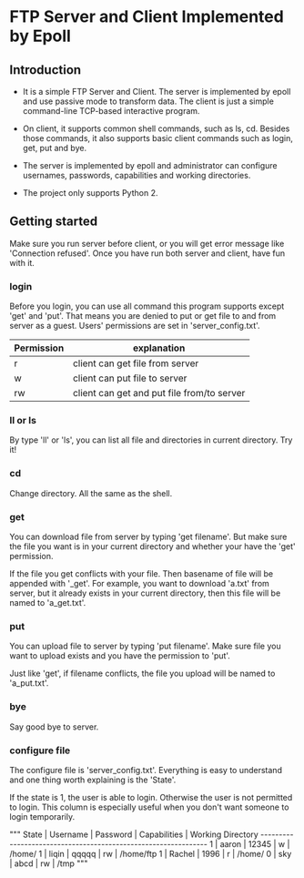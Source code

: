 # FTP Server and Client Implemented by Epoll

## Introduction

* It is a simple FTP Server and Client. The server is implemented by 
epoll and use passive mode to transform data. The client is 
just a simple command-line TCP-based interactive program.

* On client, it supports common shell commands, such as ls, cd. Besides 
those commands, it also supports basic client commands such as login, get, 
put and bye.

* The server is implemented by epoll and administrator can configure usernames,
 passwords, capabilities and working directories.
 
* The project only supports Python 2.

## Getting started

Make sure you run server before client, or you will get error 
message like 'Connection refused'. Once you have run both server
and client, have fun with it.

### login

Before you login, you can use all command this program supports 
except 'get' and 'put'. That means you are denied to put or get file 
to and from server as a guest. Users' permissions are set in 'server_config.txt'.

|Permission|explanation                          |
|----------|-------------------------------------|
| r        | client can get file from server            | 
| w        | client can put file to server              |
|rw        | client can get and put file from/to server |

### ll or ls

By type 'll' or 'ls', you can list all file and directories
in current directory. Try it!

### cd

Change directory. All the same as the shell.

### get

You can download file from server by typing 'get filename'. But make sure 
the file you want is in your current directory and whether your have the 
'get' permission. 

If the file you get conflicts with your file. Then basename of file will 
be appended with '_get'. For example, you want to download 'a.txt' from server,
but it already exists in your current directory, then this file will be named 
to 'a_get.txt'.

### put

You can upload file to server by typing 'put filename'. Make
sure file you want to upload exists and you have the permission to 'put'.

Just like 'get', if filename conflicts, the file you upload will be named to 'a_put.txt'.

### bye

Say good bye to server.

### configure file

The configure file is 'server_config.txt'. Everything is easy to understand and
one thing worth explaining is the 'State'.

If the state is 1, the user is able to login. Otherwise the user is not permitted
to login. This column is especially useful when you don't want someone to login temporarily.

"""
    State | Username | Password | Capabilities | Working Directory
    ---------------------------------------------------------------
    1     |  aaron   |   12345  |   w          |   /home/
    1     |  liqin   |   qqqqq  |   rw         |   /home/ftp
    1     |  Rachel  |   1996   |   r          |   /home/
    0     |  sky     |   abcd   |   rw         |   /tmp
"""

